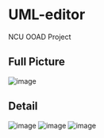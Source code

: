 # UML-editor
NCU OOAD Project
## Full Picture
![image](https://github.com/zbtion/UML-editor/assets/71340587/85630648-5c1c-4201-90e5-3a765747a488)
## Detail
![image](https://github.com/zbtion/UML-editor/assets/71340587/84fc96ce-46cc-49df-b2eb-bc32d63c1623)
![image](https://github.com/zbtion/UML-editor/assets/71340587/33461ac9-e1c5-4f62-ba38-a60e7d8afa58)
![image](https://github.com/zbtion/UML-editor/assets/71340587/04a2eec7-0f58-43e5-a1a5-78aa6bc60c59)



